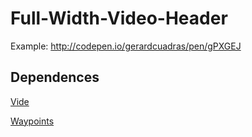 # Full-Width-Video-Header

Example: http://codepen.io/gerardcuadras/pen/gPXGEJ

## Dependences

[Vide](https://github.com/VodkaBears/Vide)

[Waypoints](https://github.com/imakewebthings/waypoints)
